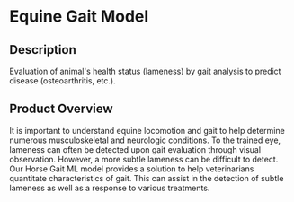 # Equine Gait Model

## Description
Evaluation of animal's health status (lameness) by gait analysis to predict disease (osteoarthritis, etc.).

## Product Overview
It is important to understand equine locomotion and gait to help determine numerous musculoskeletal and neurologic conditions. To the trained eye, lameness can often be detected upon gait evaluation through visual observation. However, a more subtle lameness can be difficult to detect. Our Horse Gait ML model provides a solution to help veterinarians quantitate characteristics of gait. This can assist in the detection of subtle lameness as well as a response to various treatments. 

